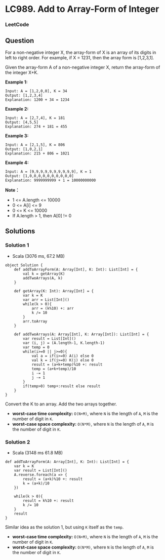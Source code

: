 # LC989. Add to Array-Form of Integer

### LeetCode

## Question

For a non-negative integer X, the array-form of X is an array of its digits in left to right order.  For example, if X = 1231, then the array form is [1,2,3,1].

Given the array-form A of a non-negative integer X, return the array-form of the integer X+K.

**Example 1:**
```
Input: A = [1,2,0,0], K = 34
Output: [1,2,3,4]
Explanation: 1200 + 34 = 1234
```

**Example 2:**
```
Input: A = [2,7,4], K = 181
Output: [4,5,5]
Explanation: 274 + 181 = 455
```

**Example 3:**
```
Input: A = [2,1,5], K = 806
Output: [1,0,2,1]
Explanation: 215 + 806 = 1021
```

**Example 4:**
```
Input: A = [9,9,9,9,9,9,9,9,9,9], K = 1
Output: [1,0,0,0,0,0,0,0,0,0,0]
Explanation: 9999999999 + 1 = 10000000000
``` 

**Note：**

* 1 <= A.length <= 10000
* 0 <= A[i] <= 9
* 0 <= K <= 10000
* If A.length > 1, then A[0] != 0

## Solutions

### Solution 1

* Scala (3076 ms, 67.2 MB)
```
object Solution {
    def addToArrayForm(A: Array[Int], K: Int): List[Int] = {
        val k = getArray(K)
        addTwoArrays(A, k)
    }
    
    def getArray(K: Int): Array[Int] = {
        var k = K
        var arr = List[Int]()
        while(k > 0){
            arr = (k%10) +: arr
            k /= 10
        }
        arr.toArray
    }
    
    def addTwoArrays(A: Array[Int], K: Array[Int]): List[Int] = {
        var result = List[Int]()
        var (i, j) = (A.length-1, K.length-1)
        var temp = 0
        while(i>=0 || j>=0){
            val a = if(i>=0) A(i) else 0
            val k = if(j>=0) K(j) else 0
            result = (a+k+temp)%10 +: result
            temp = (a+k+temp)/10
            i -= 1
            j -= 1
        }
        if(temp>0) temp+:result else result
    }
}
```

Convert the K to an array. Add the two arrays together.

* **worst-case time complexity:** `O(N+M)`, where `N` is the length of `A`, `M` is the number of digit in `K`.
* **worst-case space complexity:** `O(N*M)`, where `N` is the length of `A`, `M` is the number of digit in `K`.

### Solution 2

* Scala (3148 ms    61.8 MB)
```
def addToArrayForm(A: Array[Int], K: Int): List[Int] = {
    var k = K
    var result = List[Int]()
    A.reverse.foreach(a => {
        result = (a+k)%10 +: result
        k = (a+k)/10
    })
    
    while(k > 0){
        result = k%10 +: result
        k /= 10
    }
    result
}
```

Similar idea as the solution 1, but using `K` itself as the `temp`.

* **worst-case time complexity:** `O(N+M)`, where `N` is the length of `A`, `M` is the number of digit in `K`.
* **worst-case space complexity:** `O(N*M)`, where `N` is the length of `A`, `M` is the number of digit in `K`.
